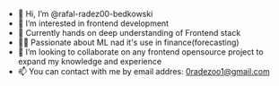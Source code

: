 - 👋 Hi, I’m @rafal-radez00-bedkowski 
- 👀 I’m interested in frontend development
- 🌱 Currently hands on deep understanding of Frontend stack 
- 🐱‍🏍 Passionate about ML nad it's use in finance(forecasting)
- 💞️ I’m looking to collaborate on any frontend opensource project to expand my knowledge and experience
- 📫 You can contact with me by email addres:     0radezoo1@gmail.com

      

